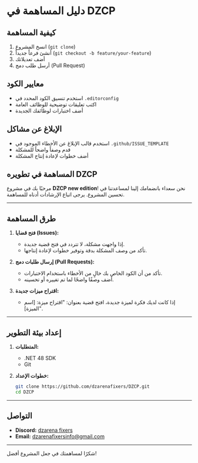 # دليل المساهمة في DZCP

## كيفية المساهمة
1. انسخ المشروع (`git clone`)
2. أنشئ فرعاً جديداً (`git checkout -b feature/your-feature`)
3. أضف تعديلاتك
4. أرسل طلب دمج (Pull Request)

## معايير الكود
- استخدم تنسيق الكود المحدد في `.editorconfig`
- اكتب تعليقات توضيحية للوظائف العامة
- أضف اختبارات لوظائفك الجديدة

## الإبلاغ عن مشاكل
- استخدم قالب الإبلاغ عن الأخطاء الموجود في `.github/ISSUE_TEMPLATE`
- قدم وصفاً واضحاً للمشكلة
- أضف خطوات لإعادة إنتاج المشكلة
## المساهمة في تطويره DZCP

مرحبًا بك في مشروع **DZCP new edition**! نحن سعداء بانضمامك إلينا لمساعدتنا في تحسين المشروع. يرجى اتباع الإرشادات أدناه للمساهمة.

---

## طرق المساهمة
1. **فتح قضايا (Issues):**
    - إذا واجهت مشكلة، لا تتردد في فتح قضية جديدة.
    - تأكد من وصف المشكلة بدقة وتوفير خطوات لإعادة إنتاجها.

2. **إرسال طلبات دمج (Pull Requests):**
    - تأكد من أن الكود الخاص بك خالٍ من الأخطاء باستخدام الاختبارات.
    - أضف وصفًا واضحًا لما تم تغييره أو تحسينه.

3. **اقتراح ميزات جديدة:**
    - إذا كانت لديك فكرة لميزة جديدة، افتح قضية بعنوان: "اقتراح ميزة: [اسم الميزة]".

---

## إعداد بيئة التطوير
1. **المتطلبات:**
    - .NET 48 SDK
    - Git

2. **خطوات الإعداد:**
   ```bash
   git clone https://github.com/dzarenafixers/DZCP.git
   cd DZCP
   ```

---

## التواصل
- **Discord:** [dzarena fixers](https://discord.gg/F9GCpMXMpQ)
- **Email:** dzarenafixersinfo@gmail.com

---

شكرًا لمساهمتك في جعل المشروع أفضل!